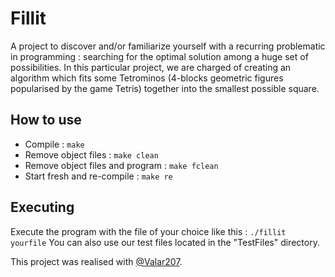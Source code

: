 # Fillit

A project to discover and/or familiarize yourself with a recurring problematic in programming : searching for the optimal solution among a huge set of possibilities. In this particular project, we are charged of creating an algorithm which fits some Tetrominos (4-blocks geometric figures popularised by the game Tetris) together into the smallest possible square.

## How to use

- Compile : `make`
- Remove object files : `make clean`
- Remove object files and program : `make fclean`
- Start fresh and re-compile : `make re`

## Executing

Execute the program with the file of your choice like this : `./fillit yourfile`
You can also use our test files located in the "TestFiles" directory.

This project was realised with [@Valar207](https://github.com/Valar207).
